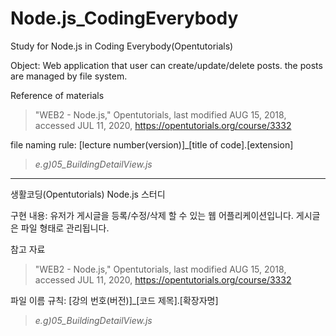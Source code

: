# Node.js_CodingEverybody

Study for Node.js in Coding Everybody(Opentutorials)
   
Object: Web application that user can create/update/delete posts. the posts are managed by file system.
   
Reference of materials   
>"WEB2 - Node.js," Opentutorials, last modified AUG 15, 2018, accessed JUL 11, 2020, <https://opentutorials.org/course/3332>   
   
file naming rule: [lecture number(version)]_[title of code].[extension]
>_e.g)05_BuildingDetailView.js_
   

***
생활코딩(Opentutorials) Node.js 스터디
   
구현 내용: 유저가 게시글을 등록/수정/삭제 할 수 있는 웹 어플리케이션입니다. 게시글은 파일 형태로 관리됩니다.
   

참고 자료
>"WEB2 - Node.js," Opentutorials, last modified AUG 15, 2018, accessed JUL 11, 2020, <https://opentutorials.org/course/3332>   

파일 이름 규칙: [강의 번호(버전)]_[코드 제목].[확장자명]
>_e.g)05_BuildingDetailView.js_
